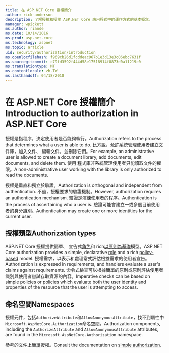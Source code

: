 ```yaml
---
title: 在 ASP.NET Core 授權簡介
author: rick-anderson
description: 了解授權和授權 ASP.NET Core 應用程式中的運作方式的基本概念。
manager: wpickett
ms.author: riande
ms.date: 10/14/2016
ms.prod: asp.net-core
ms.technology: aspnet
ms.topic: article
uid: security/authorization/introduction
ms.openlocfilehash: f969cb26d1fcddeac967b1e3d13e3c06ebc7631f
ms.sourcegitcommit: c79fd3592f444d58e17518914f8873d0a11219c0
ms.translationtype: MT
ms.contentlocale: zh-TW
ms.lasthandoff: 04/18/2018
---
```

# <a name="introduction-to-authorization-in-aspnet-core"></a><span data-ttu-id="680d3-103">在 ASP.NET Core 授權簡介</span><span class="sxs-lookup"><span data-stu-id="680d3-103">Introduction to authorization in ASP.NET Core</span></span>

<a name="security-authorization-introduction"></a>

<span data-ttu-id="680d3-104">授權是指程序，決定使用者是否能夠執行。</span><span class="sxs-lookup"><span data-stu-id="680d3-104">Authorization refers to the process that determines what a user is able to do.</span></span> <span data-ttu-id="680d3-105">比方說，允許系統管理使用者建立文件庫，加入文件、 編輯文件，並刪除它們。</span><span class="sxs-lookup"><span data-stu-id="680d3-105">For example, an administrative user is allowed to create a document library, add documents, edit documents, and delete them.</span></span> <span data-ttu-id="680d3-106">使用 程式庫非系統管理使用者只能讀取文件的權限。</span><span class="sxs-lookup"><span data-stu-id="680d3-106">A non-administrative user working with the library is only authorized to read the documents.</span></span>

<span data-ttu-id="680d3-107">授權是垂直和獨立於驗證。</span><span class="sxs-lookup"><span data-stu-id="680d3-107">Authorization is orthogonal and independent from authentication.</span></span> <span data-ttu-id="680d3-108">不過，授權要求的驗證機制。</span><span class="sxs-lookup"><span data-stu-id="680d3-108">However, authorization requires an authentication mechanism.</span></span> <span data-ttu-id="680d3-109">驗證是演練使用者的程序。</span><span class="sxs-lookup"><span data-stu-id="680d3-109">Authentication is the process of ascertaining who a user is.</span></span> <span data-ttu-id="680d3-110">驗證可能會建立一或多個目前使用者的身分識別。</span><span class="sxs-lookup"><span data-stu-id="680d3-110">Authentication may create one or more identities for the current user.</span></span>

## <a name="authorization-types"></a><span data-ttu-id="680d3-111">授權類型</span><span class="sxs-lookup"><span data-stu-id="680d3-111">Authorization types</span></span>

<span data-ttu-id="680d3-112">ASP.NET Core 授權提供簡單、 宣告式[角色](xref:security/authorization/roles)和 rich[以原則為基礎](xref:security/authorization/policies)模型。</span><span class="sxs-lookup"><span data-stu-id="680d3-112">ASP.NET Core authorization provides a simple, declarative [role](xref:security/authorization/roles) and a rich [policy-based](xref:security/authorization/policies) model.</span></span> <span data-ttu-id="680d3-113">授權需求，以表示和處理常式評估根據需求的使用者宣告。</span><span class="sxs-lookup"><span data-stu-id="680d3-113">Authorization is expressed in requirements, and handlers evaluate a user's claims against requirements.</span></span> <span data-ttu-id="680d3-114">命令式檢查可以根據簡單的原則或原則評估使用者識別與使用者嘗試存取資源的內容。</span><span class="sxs-lookup"><span data-stu-id="680d3-114">Imperative checks can be based on simple policies or policies which evaluate both the user identity and properties of the resource that the user is attempting to access.</span></span>

## <a name="namespaces"></a><span data-ttu-id="680d3-115">命名空間</span><span class="sxs-lookup"><span data-stu-id="680d3-115">Namespaces</span></span>

<span data-ttu-id="680d3-116">授權元件，包括`AuthorizeAttribute`和`AllowAnonymousAttribute`，找不到屬性中`Microsoft.AspNetCore.Authorization`命名空間。</span><span class="sxs-lookup"><span data-stu-id="680d3-116">Authorization components, including the `AuthorizeAttribute` and `AllowAnonymousAttribute` attributes, are found in the `Microsoft.AspNetCore.Authorization` namespace.</span></span>

<span data-ttu-id="680d3-117">參考的文件上[簡單授權](xref:security/authorization/simple)。</span><span class="sxs-lookup"><span data-stu-id="680d3-117">Consult the documentation on [simple authorization](xref:security/authorization/simple).</span></span>
